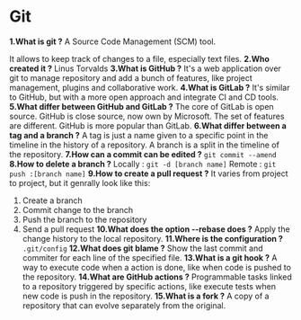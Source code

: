 # Git

**1.What is git ?**
A Source Code Management (SCM) tool.

It allows to keep track of changes to a file, especially text files.
**2.Who created it ?**
Linus Torvalds
**3.What is GitHub ?**
It's a web application over git to manage repository and add a bunch of features, like project management, plugins and collaborative work.
**4.What is GitLab ?**
It's similar to GitHub, but with a more open approach and integrate CI and CD tools.
**5.What differ between GitHub and GitLab ?**
The core of GitLab is open source.
GitHub is close source, now own by Microsoft.
The set of features are different.
GitHub is more popular than GitLab. 
**6.What differ between a tag and a branch ?**
A tag is just a name given to a specific point in the timeline in the history of a repository.
A branch is a split in the timeline of the repository.
**7.How can a commit can be edited ?**
`git commit --amend`
**8.How to delete a branch ?**
Locally : `git -d [branch name]`
Remote : `git push :[branch name]` 
**9.How to create a pull request ?**
It varies from project to project, but it genrally look like this:
1. Create a branch
2. Commit change to the branch
3. Push the branch to the repository
4. Send a pull request 
**10.What does the option --rebase does ?**
Apply the change history to the local repository.
**11.Where is the configuration ?**
`.git/config`
**12.What does git blame ?**
Show the last commit and commiter for each line of the specified file. 
**13.What is a git hook ?**
A way to execute code when a action is done, like when code is pushed to the repository.
**14.What are GitHub actions ?**
Programmable tasks linked to a repository triggered by specific actions, like execute tests when new code is push in the repository.
**15.What is a fork ?**
A copy of a repository that can evolve separately from the original.